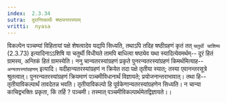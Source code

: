 ```yaml
---
index:  2.3.34
sutra:  दूरान्तिकार्थैः षष्ठ्यन्तरस्याम्
vritti:  nyasa
---
```


विकल्पेन पञ्चम्यां विहितायां पक्षे शेषत्वादेव यद्यपि सिध्यति, तथाऽपि तदिह षष्ठीग्रहणं कृतं तत् `चतुर्थी चाशिष्य` (2.3.73) इत्यादिनाऽऽशिषि या चतुर्थी विधीयते तामपि बाधित्वा षष्ठ्येव यथा स्यादित्येवमर्थम्-- दूरं हितं ग्रामस्य, अन्तिकं हितं ग्रामस्येति। ननु चान्यतरस्यांग्रहणं प्रकृते पुनरन्यतरस्यांग्रहणं किमर्थमित्याह-- `अन्यतरस्यांग्रहणम्` इत्यादि। यदीहान्यतरस्यांग्रहणं न क्रियेत तदा पक्षे तृतीया स्यात्; तस्या एवानन्तरसूत्रे श्रुतत्वात्। पुनरन्यतरस्यांग्रहणं क्रियमाणं पञ्चमीविधानार्थं विज्ञायते; प्रयोजनान्तराभावात्। तथा हि-- तृतीयाविकल्पार्थं तावदेतन्न भवति। तृतीयाविकल्पो हि पूर्वकेणान्यतरस्यांग्रहणेन सिध्यति। न चान्या काचिद्वभक्तिः प्रकृता, किं तर्हि ? पञ्चमी। तस्मात् पञ्चमीविकल्पार्थमेतद्विज्ञायते।।

